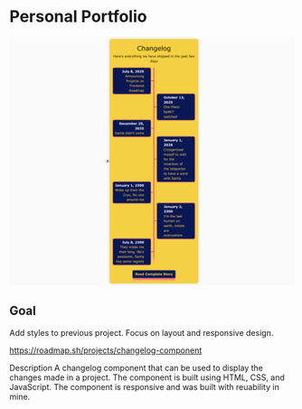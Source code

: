 # Personal Portfolio

![Personal Portfolio](Capture%20-%20Changlog.png)

## Goal

Add styles to previous project. Focus on layout and responsive design.

https://roadmap.sh/projects/changelog-component

Description
A changelog component that can be used to display the changes made in a project. The component is built using HTML, CSS, and JavaScript. The component is responsive and was built with reuability in mine.
